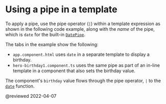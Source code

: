 # Using a pipe in a template

To apply a pipe, use the pipe operator (`|`) within a template expression as shown in the following code example, along with the *name* of the pipe, which is `date` for the built-in [`DatePipe`](api/common/DatePipe).

The tabs in the example show the following:

*   `app.component.html` uses `date` in a separate template to display a birthday.
*   `hero-birthday1.component.ts` uses the same pipe as part of an in-line template in a component that also sets the birthday value.

<code-tabs>
    <code-pane header="src/app/app.component.html" region="hero-birthday-template" path="pipes/src/app/app.component.html"></code-pane>
    <code-pane header="src/app/hero-birthday1.component.ts" path="pipes/src/app/hero-birthday1.component.ts"></code-pane>
</code-tabs>

The component's `birthday` value flows through the pipe operator, `|` to the [`date`](api/common/DatePipe) function.

@reviewed 2022-04-07
